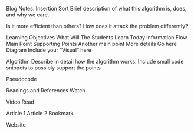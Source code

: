 Blog Notes: Insertion Sort
Brief description of what this algorithm is, does, and why we care.

Is it more efficient than others? How does it attack the problem differently?

Learning Objectives
What
Will
The
Students
Learn
Today
Information Flow
Main Point
Supporting Points
Another main point
More details
Go here
Diagram
Include your “Visual” here

Algorithm
Describe in detail how the algorithm works. Include small code snippets to possibly support the points

Pseudocode

Readings and References
Watch

Video
Read

Article 1
Article 2
Bookmark

Website
